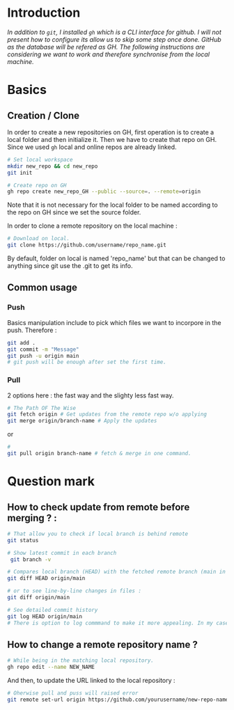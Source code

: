 # Introduction

*In addition to `git`, I installed `gh` which is a CLI interface for github. I will not present how to configure its allow us to skip some step once done.* 
*GitHub as the database will be refered as GH.*
*The following instructions are considering we want to work and therefore synchronise from the local machine.* 

# Basics

## Creation / Clone

In order to create a new repositories on GH, first operation is to create a local folder and then initialize it. 
Then we have to create that repo on GH.
Since we used `gh` local and online repos are already linked. 
```bash
# Set local workspace
mkdir new_repo && cd new_repo
git init 

# Create repo on GH
gh repo create new_repo_GH --public --source=. --remote=origin

```

Note that it is not necessary for the local folder to be named according to the repo on GH since we set the source folder. 

In order to clone a remote repository on the local machine : 
```bash
# Download on local.
git clone https://github.com/username/repo_name.git
```
By default, folder on local is named 'repo_name' but that can be changed to anything since git use the .git to get its info. 
## Common usage

### Push

Basics manipulation include to pick which files we want to incorpore in the push. Therefore : 
```bash
git add . 
git commit -m "Message"
git push -u origin main 
# git push will be enough after set the first time.
```
### Pull 

2 options here : the fast way and the slighty less fast way. 

```bash
# The Path OF The Wise
git fetch origin # Get updates from the remote repo w/o applying
git merge origin/branch-name # Apply the updates
```
or 
```bash
# 
git pull origin branch-name # fetch & merge in one command. 
```

# Question mark 

## How to check update from remote before merging ? :
```bash
# That allow you to check if local branch is behind remote
git status 
```

```bash
# Show latest commit in each branch
 git branch -v 
```

```bash
# Compares local branch (HEAD) with the fetched remote branch (main in that case)
git diff HEAD origin/main

# or to see line-by-line changes in files : 
git diff origin/main
```

```bash
# See detailed commit history
git log HEAD origin/main
# There is option to log commmand to make it more appealing. In my case, I created a 'lg' alias (replace log).
```

## How to change a remote repository name ? 

```bash
# While being in the matching local repository. 
gh repo edit --name NEW_NAME 
```

And then, to update the URL linked to the local repository : 

```bash
# Oherwise pull and puss will raised error
git remote set-url origin https://github.com/yourusername/new-repo-name.git
```
